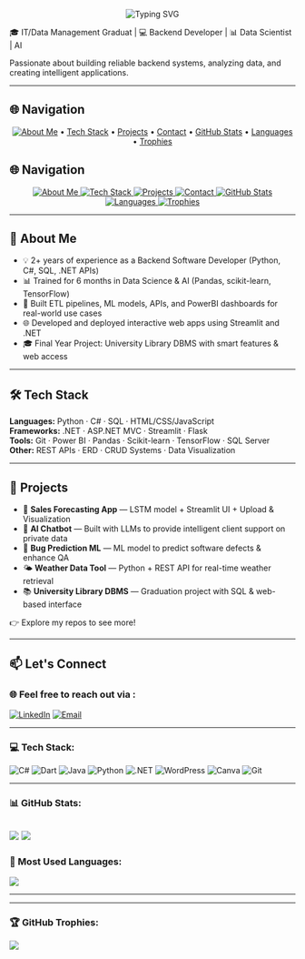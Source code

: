 <p align="center">
  <img src="https://readme-typing-svg.herokuapp.com?font=Fira+Code&size=28&pause=1000&color=008B8B&left=true&vCenter=true&width=600&lines=👋+Hi+there,+I'm+Hajer!;💻+Backend+Developer;📊+Data+Scientist+|+🤖+AI" alt="Typing SVG" />
</p>

🎓 IT/Data Management Graduat | 💻 Backend Developer | 📊 Data Scientist | AI 

Passionate about building reliable backend systems, analyzing data, and creating intelligent applications.

---

## 🌐 Navigation
<p align="center">
  <a href="#-about-me"><img src="https://img.shields.io/badge/About%20Me-blue?style=for-the-badge&logo=github" alt="About Me" /></a> •
  <a href="#️-tech-stack">Tech Stack</a> •
  <a href="#-projects">Projects</a> •
  <a href="#-lets-connect">Contact</a> •
  <a href="#-github-stats">GitHub Stats</a> •
  <a href="#-most-used-languages">Languages</a> •
  <a href="#-github-trophies">Trophies</a>
</p>

## 🌐 Navigation
<p align="center">
  <a href="#about-me">
    <img src="https://img.shields.io/badge/About%20Me-blue?style=for-the-badge&logo=github" alt="About Me" />
  </a>
  <a href="#tech-stack">
    <img src="https://img.shields.io/badge/Tech%20Stack-green?style=for-the-badge&logo=github" alt="Tech Stack" />
  </a>
  <a href="#projects">
    <img src="https://img.shields.io/badge/Projects-orange?style=for-the-badge&logo=github" alt="Projects" />
  </a>
  <a href="#lets-connect">
    <img src="https://img.shields.io/badge/Contact-red?style=for-the-badge&logo=github" alt="Contact" />
  </a>
  <a href="#github-stats">
    <img src="https://img.shields.io/badge/GitHub%20Stats-purple?style=for-the-badge&logo=github" alt="GitHub Stats" />
  </a>
  <a href="#most-used-languages">
    <img src="https://img.shields.io/badge/Languages-yellow?style=for-the-badge&logo=github" alt="Languages" />
  </a>
  <a href="#github-trophies">
    <img src="https://img.shields.io/badge/Trophies-gold?style=for-the-badge&logo=github" alt="Trophies" />
  </a>
</p>




---

## 🚀 About Me

- 💡 2+ years of experience as a Backend Software Developer (Python, C#, SQL, .NET APIs)
- 📊 Trained for 6 months in Data Science & AI (Pandas, scikit-learn, TensorFlow)
- 🔄 Built ETL pipelines, ML models, APIs, and PowerBI dashboards for real-world use cases
- 🌐 Developed and deployed interactive web apps using Streamlit and .NET
- 🎓 Final Year Project: University Library DBMS with smart features & web access

---

## 🛠️ Tech Stack

**Languages:** Python · C# · SQL · HTML/CSS/JavaScript  
**Frameworks:** .NET · ASP.NET MVC · Streamlit · Flask  
**Tools:** Git · Power BI · Pandas · Scikit-learn · TensorFlow · SQL Server  
**Other:** REST APIs · ERD · CRUD Systems · Data Visualization

---

## 📌 Projects

- 🔁 **Sales Forecasting App** — LSTM model + Streamlit UI + Upload & Visualization  
- 🤖 **AI Chatbot** — Built with LLMs to provide intelligent client support on private data  
- 🐞 **Bug Prediction ML** — ML model to predict software defects & enhance QA  
- 🌤️ **Weather Data Tool** — Python + REST API for real-time weather retrieval  
- 📚 **University Library DBMS** — Graduation project with SQL & web-based interface

👉 Explore my repos to see more!

---

## 📫 Let's Connect

### 🌐 Feel free to reach out via :
[![LinkedIn](https://img.shields.io/badge/LinkedIn-blue?style=for-the-badge&logo=linkedin)](https://www.linkedin.com/in/alroshdi92/)
[![Email](https://img.shields.io/badge/Gmail-D14836?style=for-the-badge&logo=gmail&logoColor=white)](https://mail.google.com/mail/?view=cm&to=hajeralroshdi99@gmail.com)

---

### 💻 Tech Stack:
![C#](https://img.shields.io/badge/C%23-239120?style=for-the-badge&logo=c-sharp&logoColor=white)
![Dart](https://img.shields.io/badge/Dart-0175C2?style=for-the-badge&logo=dart&logoColor=white)
![Java](https://img.shields.io/badge/Java-ED8B00?style=for-the-badge&logo=openjdk&logoColor=white)
![Python](https://img.shields.io/badge/Python-3776AB?style=for-the-badge&logo=python&logoColor=white)
![.NET](https://img.shields.io/badge/.NET-512BD4?style=for-the-badge&logo=dotnet&logoColor=white)
![WordPress](https://img.shields.io/badge/WordPress-21759B?style=for-the-badge&logo=wordpress&logoColor=white)
![Canva](https://img.shields.io/badge/Canva-00C4CC?style=for-the-badge&logo=canva&logoColor=white)
![Git](https://img.shields.io/badge/Git-F05032?style=for-the-badge&logo=git&logoColor=white)

---

### 📊 GitHub Stats:
![](https://github-readme-stats.vercel.app/api?username=alroshdi92&show_icons=true&theme=tokyonight)
![](https://github-readme-streak-stats.herokuapp.com/?user=alroshdi92&theme=tokyonight)
---
### 🧠 Most Used Languages:
![](https://github-readme-stats.vercel.app/api/top-langs/?username=alroshdi92&layout=compact&theme=tokyonight)

---

---

### 🏆 GitHub Trophies:
![](https://github-profile-trophy.vercel.app/?username=alroshdi92&theme=tokyonight&no-frame=true&no-bg=true&margin-w=4)



